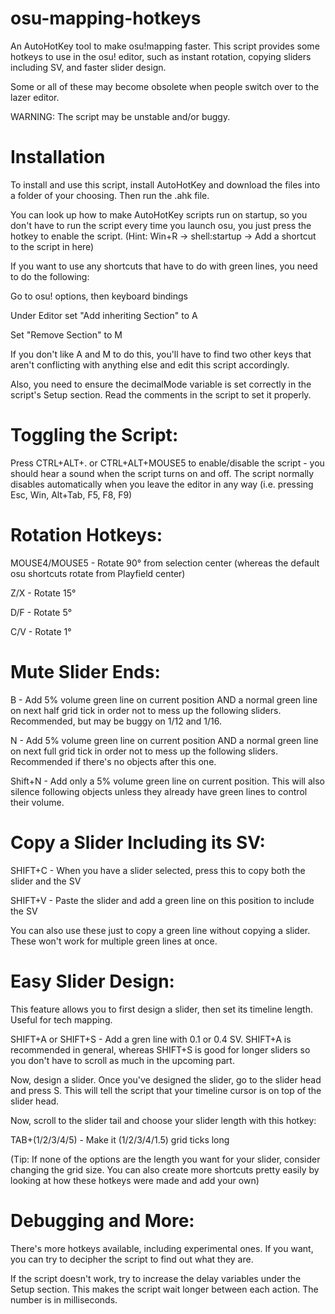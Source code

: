 # osu-mapping-hotkeys
An AutoHotKey tool to make osu!mapping faster.
This script provides some hotkeys to use in the osu! editor, such as instant rotation, copying sliders including SV, and faster slider design. 

Some or all of these may become obsolete when people switch over to the lazer editor.

WARNING: The script may be unstable and/or buggy.

# Installation
To install and use this script, install AutoHotKey and download the files into a folder of your choosing. Then run the .ahk file.

You can look up how to make AutoHotKey scripts run on startup, so you don't have to run the script every time you launch osu, you just press the hotkey to enable the script.
(Hint: Win+R -> shell:startup -> Add a shortcut to the script in here)

If you want to use any shortcuts that have to do with green lines, you need to do the following:

Go to osu! options, then keyboard bindings

Under Editor set "Add inheriting Section" to A

Set "Remove Section" to M

If you don't like A and M to do this, you'll have to find two other keys that aren't conflicting with anything else and edit this script accordingly.

Also, you need to ensure the decimalMode variable is set correctly in the script's Setup section. Read the comments in the script to set it properly.

# Toggling the Script:

Press CTRL+ALT+. or CTRL+ALT+MOUSE5 to enable/disable the script - you should hear a sound when the script turns on and off.
The script normally disables automatically when you leave the editor in any way (i.e. pressing Esc, Win, Alt+Tab, F5, F8, F9)

# Rotation Hotkeys:

MOUSE4/MOUSE5 - Rotate 90° from selection center (whereas the default osu shortcuts rotate from Playfield center)

Z/X - Rotate 15°

D/F - Rotate 5°

C/V - Rotate 1°

# Mute Slider Ends:

B - Add 5% volume green line on current position AND a normal green line on next half grid tick in order not to mess up the following sliders. Recommended, but may be buggy on 1/12 and 1/16.

N - Add 5% volume green line on current position AND a normal green line on next full grid tick in order not to mess up the following sliders. Recommended if there's no objects after this one.

Shift+N - Add only a 5% volume green line on current position. This will also silence following objects unless they already have green lines to control their volume.

# Copy a Slider Including its SV:

SHIFT+C - When you have a slider selected, press this to copy both the slider and the SV

SHIFT+V - Paste the slider and add a green line on this position to include the SV

You can also use these just to copy a green line without copying a slider. These won't work for multiple green lines at once.

# Easy Slider Design:

This feature allows you to first design a slider, then set its timeline length.
Useful for tech mapping.

SHIFT+A or SHIFT+S - Add a gren line with 0.1 or 0.4 SV. SHIFT+A is recommended in general, whereas SHIFT+S is good for longer sliders so you don't have to scroll as much in the upcoming part.

Now, design a slider. Once you've designed the slider, go to the slider head and press S. This will tell the script that your timeline cursor is on top of the slider head. 

Now, scroll to the slider tail and choose your slider length with this hotkey:

TAB+(1/2/3/4/5) - Make it (1/2/3/4/1.5) grid ticks long

(Tip: If none of the options are the length you want for your slider, consider changing the grid size. 
You can also create more shortcuts pretty easily by looking at how these hotkeys were made and add your own)

# Debugging and More:
There's more hotkeys available, including experimental ones. If you want, you can try to decipher the script to find out what they are. 

If the script doesn't work, try to increase the delay variables under the Setup section. This makes the script wait longer between each action. The number is in milliseconds.
